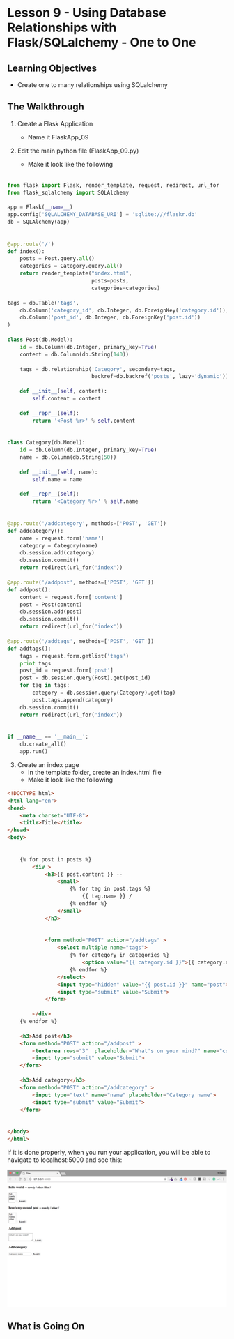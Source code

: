 # Lesson 9 - Using Database Relationships with Flask/SQLalchemy - One to One

## Learning Objectives
* Create one to many relationships using SQLalchemy

## The Walkthrough
1. Create a Flask Application
	* Name it FlaskApp_09

2. Edit the main python file (FlaskApp_09.py)
	* Make it look like the following
    
```python

from flask import Flask, render_template, request, redirect, url_for
from flask_sqlalchemy import SQLAlchemy

app = Flask(__name__)
app.config['SQLALCHEMY_DATABASE_URI'] = 'sqlite:///flaskr.db'
db = SQLAlchemy(app)


@app.route('/')
def index():
    posts = Post.query.all()
    categories = Category.query.all()
    return render_template("index.html",
                           posts=posts,
                           categories=categories)

tags = db.Table('tags',
    db.Column('category_id', db.Integer, db.ForeignKey('category.id')),
    db.Column('post_id', db.Integer, db.ForeignKey('post.id'))
)

class Post(db.Model):
    id = db.Column(db.Integer, primary_key=True)
    content = db.Column(db.String(140))

    tags = db.relationship('Category', secondary=tags,
                           backref=db.backref('posts', lazy='dynamic'))

    def __init__(self, content):
        self.content = content

    def __repr__(self):
        return '<Post %r>' % self.content


class Category(db.Model):
    id = db.Column(db.Integer, primary_key=True)
    name = db.Column(db.String(50))

    def __init__(self, name):
        self.name = name

    def __repr__(self):
        return '<Category %r>' % self.name


@app.route('/addcategory', methods=['POST', 'GET'])
def addcategory():
    name = request.form['name']
    category = Category(name)
    db.session.add(category)
    db.session.commit()
    return redirect(url_for('index'))

@app.route('/addpost', methods=['POST', 'GET'])
def addpost():
    content = request.form['content']
    post = Post(content)
    db.session.add(post)
    db.session.commit()
    return redirect(url_for('index'))

@app.route('/addtags', methods=['POST', 'GET'])
def addtags():
    tags = request.form.getlist('tags')
    print tags
    post_id = request.form['post']
    post = db.session.query(Post).get(post_id)
    for tag in tags:
        category = db.session.query(Category).get(tag)
        post.tags.append(category)
    db.session.commit()
    return redirect(url_for('index'))


if __name__ == '__main__':
    db.create_all()
    app.run()
```

3. Create an index page
	* In the template folder, create an index.html file
	* Make it look like the following
    
    
```html
<!DOCTYPE html>
<html lang="en">
<head>
    <meta charset="UTF-8">
    <title>Title</title>
</head>
<body>


    {% for post in posts %}
        <div >
            <h3>{{ post.content }} --
                <small>
                    {% for tag in post.tags %}
                        {{ tag.name }} /
                    {% endfor %}
                </small>
            </h3>


            <form method="POST" action="/addtags" >
                <select multiple name="tags">
                    {% for category in categories %}
                        <option value="{{ category.id }}">{{ category.name }}</option>
                    {% endfor %}
                </select>
                <input type="hidden" value="{{ post.id }}" name="post">
                <input type="submit" value="Submit">
            </form>

        </div>
    {% endfor %}

    <h3>Add post</h3>
    <form method="POST" action="/addpost" >
        <textarea rows="3"  placeholder="What's on your mind?" name="content"></textarea>
        <input type="submit" value="Submit">
    </form>

    <h3>Add category</h3>
    <form method="POST" action="/addcategory" >
        <input type="text" name="name" placeholder="Category name">
        <input type="submit" value="Submit">
    </form>


</body>
</html>

```

If it is done properly, when you run your application, you will be able to navigate to localhost:5000 and see this:

![Using Database Relationships with Flask/SQLalchemy - One to One](img/lesson11.png)

## What is Going On